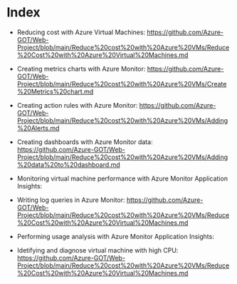 # Index

- Reducing cost with Azure Virtual Machines: https://github.com/Azure-GOT/Web-Project/blob/main/Reduce%20cost%20with%20Azure%20VMs/Reduce%20Cost%20with%20Azure%20Virtual%20Machines.md

- Creating metrics charts with Azure Monitor: https://github.com/Azure-GOT/Web-Project/blob/main/Reduce%20cost%20with%20Azure%20VMs/Create%20Metrics%20chart.md

- Creating action rules with Azure Monitor: https://github.com/Azure-GOT/Web-Project/blob/main/Reduce%20cost%20with%20Azure%20VMs/Adding%20Alerts.md

- Creating dashboards with Azure Monitor data: https://github.com/Azure-GOT/Web-Project/blob/main/Reduce%20cost%20with%20Azure%20VMs/Adding%20data%20to%20dashboard.md

- Monitoring virtual machine performance with Azure Monitor Application Insights:

- Writing log queries in Azure Monitor: https://github.com/Azure-GOT/Web-Project/blob/main/Reduce%20cost%20with%20Azure%20VMs/Reduce%20Cost%20with%20Azure%20Virtual%20Machines.md

- Performing usage analysis with Azure Monitor Application Insights:

- Idetifying and diagnose virtual machine with high CPU: https://github.com/Azure-GOT/Web-Project/blob/main/Reduce%20cost%20with%20Azure%20VMs/Reduce%20Cost%20with%20Azure%20Virtual%20Machines.md
